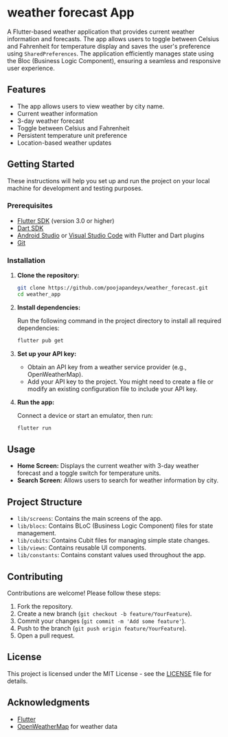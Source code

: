 # weather forecast App

A Flutter-based weather application that provides current weather information and forecasts. The app allows users to toggle between Celsius and Fahrenheit for temperature display and saves the user's preference using `SharedPreferences`. The application efficiently manages state using the Bloc (Business Logic Component), ensuring a seamless and responsive user experience.

## Features

- The app allows users to view weather by city name.
- Current weather information
- 3-day weather forecast
- Toggle between Celsius and Fahrenheit
- Persistent temperature unit preference
- Location-based weather updates

## Getting Started

These instructions will help you set up and run the project on your local machine for development and testing purposes.

### Prerequisites

- [Flutter SDK](https://flutter.dev/docs/get-started/install) (version 3.0 or higher)
- [Dart SDK](https://dart.dev/get-dart)
- [Android Studio](https://developer.android.com/studio) or [Visual Studio Code](https://code.visualstudio.com/) with Flutter and Dart plugins
- [Git](https://git-scm.com/)

### Installation

1. **Clone the repository:**

   ```bash
   git clone https://github.com/poojapandeyx/weather_forecast.git
   cd weather_app
   ```

2. **Install dependencies:**

   Run the following command in the project directory to install all required dependencies:

   ```bash
   flutter pub get
   ```

3. **Set up your API key:**

   - Obtain an API key from a weather service provider (e.g., OpenWeatherMap).
   - Add your API key to the project. You might need to create a file or modify an existing configuration file to include your API key.

4. **Run the app:**

   Connect a device or start an emulator, then run:

   ```bash
   flutter run
   ```

## Usage

- **Home Screen:** Displays the current weather with 3-day weather forecast and a toggle switch for temperature units.
- **Search Screen:** Allows users to search for weather information by city.

## Project Structure

- `lib/screens`: Contains the main screens of the app.
- `lib/blocs`: Contains BLoC (Business Logic Component) files for state management.
- `lib/cubits`: Contains Cubit files for managing simple state changes.
- `lib/views`: Contains reusable UI components.
- `lib/constants`: Contains constant values used throughout the app.

## Contributing

Contributions are welcome! Please follow these steps:

1. Fork the repository.
2. Create a new branch (`git checkout -b feature/YourFeature`).
3. Commit your changes (`git commit -m 'Add some feature'`).
4. Push to the branch (`git push origin feature/YourFeature`).
5. Open a pull request.

## License

This project is licensed under the MIT License - see the [LICENSE](LICENSE) file for details.

## Acknowledgments

- [Flutter](https://flutter.dev/)
- [OpenWeatherMap](https://openweathermap.org/) for weather data
